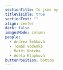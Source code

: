 ```yaml
---
sectionTitle: To jsme my
titleVisible: true
sectionText: ""
align: center
dark: false
imagesMode: column
people:
  - Andrea Šebková
  - Tomáš Vodenka
  - Matěj Kotrba
  - Adéla Klapková
buttonPosition: bottom
---
```

